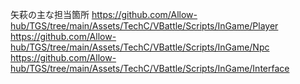 矢萩の主な担当箇所
https://github.com/Allow-hub/TGS/tree/main/Assets/TechC/VBattle/Scripts/InGame/Player
https://github.com/Allow-hub/TGS/tree/main/Assets/TechC/VBattle/Scripts/InGame/Npc
https://github.com/Allow-hub/TGS/tree/main/Assets/TechC/VBattle/Scripts/InGame/Interface
